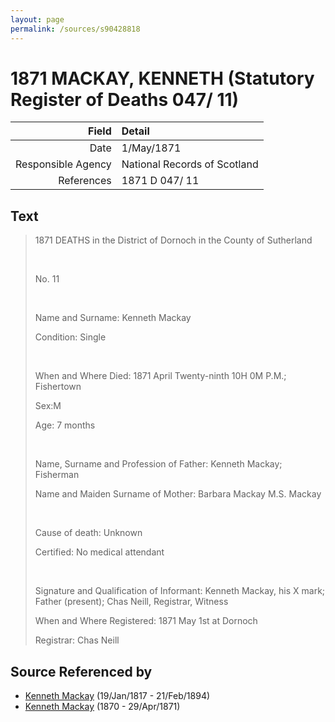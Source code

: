 ```yaml
---
layout: page
permalink: /sources/s90428818
---
```


# 1871 MACKAY, KENNETH (Statutory Register of Deaths 047/ 11)

Field | Detail
---:|:---
Date | 1/May/1871
Responsible Agency | National Records of Scotland
References | 1871 D 047/ 11

## Text

> 1871 DEATHS in the District of Dornoch in the County of Sutherland
>
> <br/>
>
> No. 11
>
> <br/>
>
> Name and Surname: Kenneth Mackay
>
> Condition: Single
>
> <br/>
>
> When and Where Died: 1871 April Twenty-ninth 10H 0M P.M.; Fishertown
>
> Sex:M
>
> Age: 7 months
>
> <br/>
>
> Name, Surname and Profession of Father: Kenneth Mackay; Fisherman
>
> Name and Maiden Surname of Mother: Barbara Mackay M.S. Mackay
>
> <br/>
>
> Cause of death: Unknown
>
> Certified: No medical attendant
>
> <br/>
>
> Signature and Qualification of Informant: Kenneth Mackay, his X mark; Father (present); Chas Neill, Registrar, Witness
>
> When and Where Registered: 1871 May 1st at Dornoch
>
> Registrar: Chas Neill
>

## Source Referenced by

* [Kenneth Mackay](../people/@21362348@-kenneth-mackay-b1817-1-19-d1894-2-21.md) (19/Jan/1817 - 21/Feb/1894)
* [Kenneth Mackay](../people/@32622896@-kenneth-mackay-b1870-d1871-4-29.md) (1870 - 29/Apr/1871)
